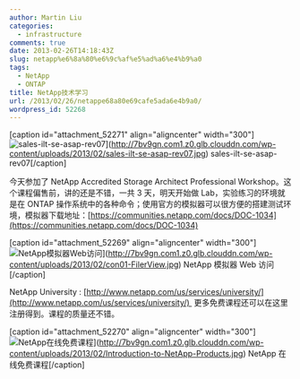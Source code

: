 ```yaml
---
author: Martin Liu
categories:
  - infrastructure
comments: true
date: 2013-02-26T14:18:43Z
slug: netapp%e6%8a%80%e6%9c%af%e5%ad%a6%e4%b9%a0
tags:
  - NetApp
  - ONTAP
title: NetApp技术学习
url: /2013/02/26/netappe68a80e69cafe5ada6e4b9a0/
wordpress_id: 52268
---
```


[caption id="attachment_52271" align="aligncenter" width="300"]![sales-ilt-se-asap-rev07](http://7bv9gn.com1.z0.glb.clouddn.com/wp-content/uploads/2013/02/sales-ilt-se-asap-rev07-300x178.jpg)](http://7bv9gn.com1.z0.glb.clouddn.com/wp-content/uploads/2013/02/sales-ilt-se-asap-rev07.jpg) sales-ilt-se-asap-rev07[/caption]

今天参加了 NetApp Accredited Storage Architect Professional Workshop。这个课程偏售前，讲的还是不错，一共 3 天，明天开始做 Lab，实验练习的环境就是在 ONTAP 操作系统中的各种命令；使用官方的模拟器可以很方便的搭建测试环境，模拟器下载地址：[https://communities.netapp.com/docs/DOC-1034](https://communities.netapp.com/docs/DOC-1034)

[caption id="attachment_52269" align="aligncenter" width="300"]![NetApp模拟器Web访问](http://7bv9gn.com1.z0.glb.clouddn.com/wp-content/uploads/2013/02/con01-FilerView-300x257.jpg)](http://7bv9gn.com1.z0.glb.clouddn.com/wp-content/uploads/2013/02/con01-FilerView.jpg) NetApp 模拟器 Web 访问[/caption]

NetApp University : [http://www.netapp.com/us/services/university/](http://www.netapp.com/us/services/university/)  更多免费课程还可以在这里注册得到。课程的质量还不错。

[caption id="attachment_52270" align="aligncenter" width="300"]![NetApp在线免费课程](http://7bv9gn.com1.z0.glb.clouddn.com/wp-content/uploads/2013/02/Introduction-to-NetApp-Products-300x217.jpg)](http://7bv9gn.com1.z0.glb.clouddn.com/wp-content/uploads/2013/02/Introduction-to-NetApp-Products.jpg) NetApp 在线免费课程[/caption]
